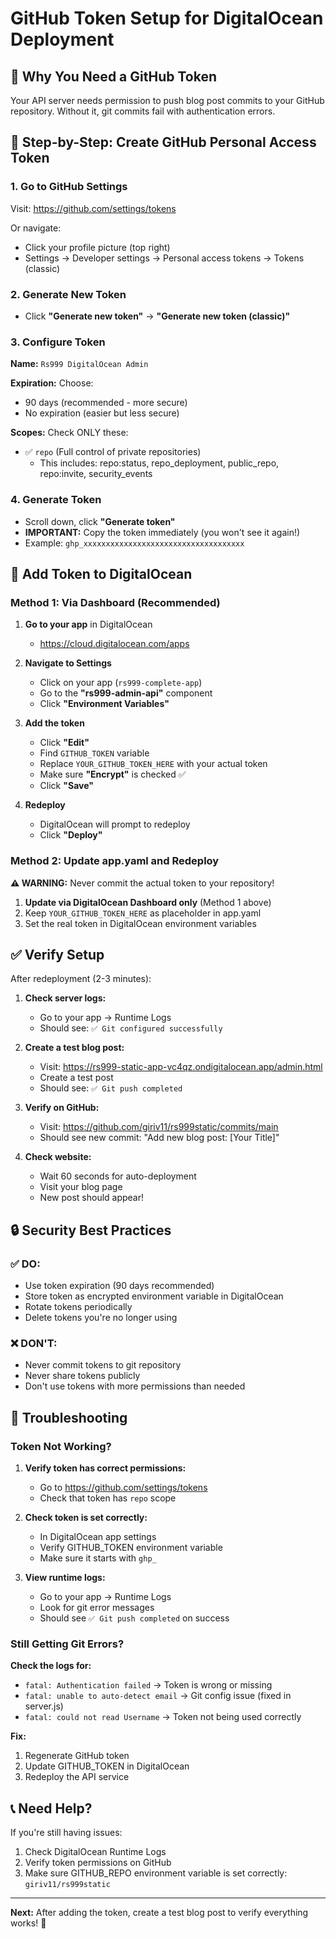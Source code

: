# GitHub Token Setup for DigitalOcean Deployment

## 🔑 Why You Need a GitHub Token

Your API server needs permission to push blog post commits to your GitHub repository. Without it, git commits fail with authentication errors.

## 📝 Step-by-Step: Create GitHub Personal Access Token

### 1. Go to GitHub Settings
Visit: https://github.com/settings/tokens

Or navigate:
- Click your profile picture (top right)
- Settings → Developer settings → Personal access tokens → Tokens (classic)

### 2. Generate New Token
- Click **"Generate new token"** → **"Generate new token (classic)"**

### 3. Configure Token
**Name:** `Rs999 DigitalOcean Admin`

**Expiration:** Choose:
- 90 days (recommended - more secure)
- No expiration (easier but less secure)

**Scopes:** Check ONLY these:
- ✅ `repo` (Full control of private repositories)
  - This includes: repo:status, repo_deployment, public_repo, repo:invite, security_events

### 4. Generate Token
- Scroll down, click **"Generate token"**
- **IMPORTANT:** Copy the token immediately (you won't see it again!)
- Example: `ghp_xxxxxxxxxxxxxxxxxxxxxxxxxxxxxxxxxxxx`

## 🚀 Add Token to DigitalOcean

### Method 1: Via Dashboard (Recommended)

1. **Go to your app** in DigitalOcean
   - https://cloud.digitalocean.com/apps

2. **Navigate to Settings**
   - Click on your app (`rs999-complete-app`)
   - Go to the **"rs999-admin-api"** component
   - Click **"Environment Variables"**

3. **Add the token**
   - Click **"Edit"**
   - Find `GITHUB_TOKEN` variable
   - Replace `YOUR_GITHUB_TOKEN_HERE` with your actual token
   - Make sure **"Encrypt"** is checked ✅
   - Click **"Save"**

4. **Redeploy**
   - DigitalOcean will prompt to redeploy
   - Click **"Deploy"**

### Method 2: Update app.yaml and Redeploy

**⚠️ WARNING:** Never commit the actual token to your repository!

1. **Update via DigitalOcean Dashboard only** (Method 1 above)
2. Keep `YOUR_GITHUB_TOKEN_HERE` as placeholder in app.yaml
3. Set the real token in DigitalOcean environment variables

## ✅ Verify Setup

After redeployment (2-3 minutes):

1. **Check server logs:**
   - Go to your app → Runtime Logs
   - Should see: `✅ Git configured successfully`

2. **Create a test blog post:**
   - Visit: https://rs999-static-app-vc4qz.ondigitalocean.app/admin.html
   - Create a test post
   - Should see: `✅ Git push completed`

3. **Verify on GitHub:**
   - Visit: https://github.com/giriv11/rs999static/commits/main
   - Should see new commit: "Add new blog post: [Your Title]"

4. **Check website:**
   - Wait 60 seconds for auto-deployment
   - Visit your blog page
   - New post should appear!

## 🔒 Security Best Practices

### ✅ DO:
- Use token expiration (90 days recommended)
- Store token as encrypted environment variable in DigitalOcean
- Rotate tokens periodically
- Delete tokens you're no longer using

### ❌ DON'T:
- Never commit tokens to git repository
- Never share tokens publicly
- Don't use tokens with more permissions than needed

## 🐛 Troubleshooting

### Token Not Working?

1. **Verify token has correct permissions:**
   - Go to https://github.com/settings/tokens
   - Check that token has `repo` scope

2. **Check token is set correctly:**
   - In DigitalOcean app settings
   - Verify GITHUB_TOKEN environment variable
   - Make sure it starts with `ghp_`

3. **View runtime logs:**
   - Go to your app → Runtime Logs
   - Look for git error messages
   - Should see `✅ Git push completed` on success

### Still Getting Git Errors?

**Check the logs for:**
- `fatal: Authentication failed` → Token is wrong or missing
- `fatal: unable to auto-detect email` → Git config issue (fixed in server.js)
- `fatal: could not read Username` → Token not being used correctly

**Fix:**
1. Regenerate GitHub token
2. Update GITHUB_TOKEN in DigitalOcean
3. Redeploy the API service

## 📞 Need Help?

If you're still having issues:
1. Check DigitalOcean Runtime Logs
2. Verify token permissions on GitHub
3. Make sure GITHUB_REPO environment variable is set correctly: `giriv11/rs999static`

---

**Next:** After adding the token, create a test blog post to verify everything works! 🎉
